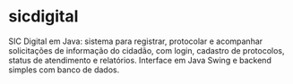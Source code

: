 # sicdigital
SIC Digital em Java: sistema para registrar, protocolar e acompanhar solicitações de informação do cidadão, com login, cadastro de protocolos, status de atendimento e relatórios. Interface em Java Swing e backend simples com banco de dados.
